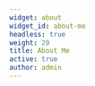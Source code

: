 ```yaml
---
widget: about
widget_id: about-me
headless: true
weight: 20
title: About Me
active: true
author: admin
---
```

